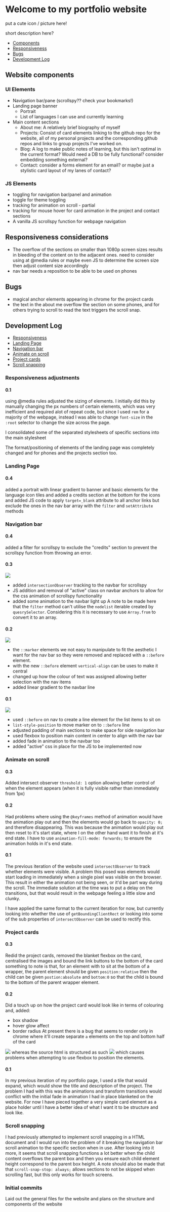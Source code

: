 # Welcome to my portfolio website

put a cute icon / picture here!

short description here?

- [Components](#website-components)
- [Responsiveness](#responsiveness-considerations)
- [Bugs](#bugs)
- [Development Log](#development-log)

## Website components
### UI Elements
- Navigation bar/pane (scrollspy?? check your bookmarks!)
- Landing page banner
	- Portrait
	- List of languages I can use and currently learning
- Main content sections
	- About me:
		A relatively brief biography of myself
	- Projects:
		Consist of card elements linking to the github repo for the website, all of my personal projects and the corresponding github repos and links to group projects I've worked on.
	- Blog:
		A log to make public notes of learning, but this isn't optimal in the current format?
		Would need a DB to be fully functional? consider embedding something external?
	- Contact:
		consider a forms element for an email? or maybe just a stylistic card layout of my lanes of contact?

### JS Elements
- toggling for navigation bar/panel and animation
- toggle for theme toggling
- tracking for animation on scroll - partial
- tracking for mouse hover for card animation in the project and contact sections
- A vanilla JS scrollspy function for webpage navigation
## Responsiveness considerations
- The overflow of the sections on smaller than 1080p screen sizes results in bleeding of the content on to the adjacent ones. need to consider using at @media rules or maybe even JS to determine the screen size then adjust content size accordingly
- nav bar needs a reposition to be able to be used on phones


## Bugs
- magical anchor elements appearing in chrome for the project cards
- the text in the about me overflow the section on some phones, and for others trying to scroll to read the text triggers the scroll snap.

## Development Log
- [Responsiveness](#responsiveness-adjustments)
- [Landing Page](#landing-page)
- [Navigation bar](#navigation-bar)
- [Animate on scroll](#animate-on-scroll)
- [Project cards](#project-cards)
- [Scroll snapping](#scroll-snapping)

### Responsiveness adjustments
#### 0.1
using @media rules adjusted the sizing of elements. I initially did this by manually changing the px numbers of certain elements, which was very inefficient and  required alot of repeat code, but since I used `rem` for a majority of the webpage, instead I was able to change `font-size` in the `:root` selector to change the size across the page.

I consolidated some of the separated stylesheets of specific sections into the main stylesheet

The format/positioning of elements of the landing page was completely changed and for phones and the projects section too.

### Landing Page
#### 0.4
added a portrait with linear gradient to banner and basic elements for the language icon tiles and added a credits section at the bottom for the icons and added JS code to apply `target=_blank` attribute to all anchor links but exclude the ones in the nav bar array with the `filter` and `setAttribute` methods

### Navigation bar
#### 0.4
added a filter for scrollspy to exclude the "credits" section to prevent the scrollspy function from throwing an error.
#### 0.3
<img src="assets/readme/unknown_2023.10.22-06.52.gif">

- added `intersectionObserver` tracking to the navbar for scrollspy 
- JS addition and removal of "active" class on navbar anchors to allow for the css animation of scrollspy functionality
- added some animation to the navbar light up
A note to be made here that the `filter` method can't utilise the `nodelist`  iterable created by `quesrySelector`. Considering this it is necessary to use `Array.from` to convert it to an array.
#### 0.2
<img src="assets/readme/unknown_2023.10.21-01.08.gif">

- the `::marker` elements we not easy to manipulate to fit the aesthetic I want for the nav bar so they were removed and replaced with a `::before` element.
- with the new `::before` element `vertical-align` can be uses to make it central
- changed up how the colour of text was assigned allowing better selection with the nav items
- added linear gradient to the navbar line
#### 0.1
<img src="assets/readme/Pasted_image_20231019134626.png">

- used `::before` on nav to create a line element for the list items to sit on
- `list-style-position` to move marker on to `::before` line
- adjusted padding of main sections to make space for side navigation bar
- used flexbox to position main content in center to align with the nav bar
- added fade in animation to the navbar too
- added "active" css in place for the JS to be implemented now

### Animate on scroll
#### 0.3
Added intersect observer `threshold: 1` option allowing better control of when the element appears (when it is fully visible rather than immediately from 1px)
#### 0.2
Had problems where using the `@keyframes` method of animation would have the animation play out and then the elements would go back to `opacity: 0;` and therefore disappearing. 
This was because the animation would play out then reset to it's start state, where I on the other hand want it to finish at it's end state. I have to use `animation-fill-mode: forwards;` to ensure the animation holds in it's end state.
#### 0.1
The previous iteration of the website used `intersectObserver` to track whether elements were visible. A problem this posed was elements would start loading in immediately when a single pixel was visible on the browser. This result in either the animation not being seen, or it'd be part way during the scroll. The immediate solution at the time was to put a delay on the transitions, but that would result in the webpage feeling a little slow and clunky.

I have applied the same format to the current iteration for now, but currently looking into whether the use of `getBoundingClientRect` or looking into some of the sub properties of `intersectObserver` can be used to rectify this.

### Project cards
#### 0.3
Redid the project cards, removed the blanket flexbox on the card, centralised the images and bound the link buttons to the bottom of the card
something to note is that, for an element with to sit at the bottom of a wrapper, the parent element should be given `position:relative` then the child can be given `postion:absolute` and `bottom:0` so that the child is bound to the bottom of the parent wrapper element.

#### 0.2
Did a touch up on how the project card would look like in terms of colouring and, added:
- box shadow
- hover glow affect
- border radius
At present there is a bug that seems to render only in chrome where it'll create separate `a` elements on the top and bottom half of the card
<img src="assets/readme/Pasted_image_20231018164846.png"/>
whereas the source html is structured as such
<img src="assets/readme/Pasted_image_20231018165448.png"/>
which causes problems when attempting to use flexbox to position the elements.

#### 0.1
In my previous iteration of my portfolio page, I used a tile that would expand, which would show the title and description of the project. The problem I had with this was the animations and transform transitions would conflict with the initial fade in animation I had in place blanketed on the website.
For now I have pieced together a very simple card element as a place holder until I have a better idea of what I want it to be structure and look like.

### Scroll snapping
I had previously attempted to implement scroll snapping in a HTML document and I would run into the problem of it breaking the navigation bar scroll animation to the specific section when in use. After looking into it more, it seems that scroll snapping functions a lot better when the child content overflows the parent box and then you ensure each child element height correspond to the parent box height.
A note should also be made that that `scroll-snap-stop: always;` allows sections to not be skipped when scrolling fast, but this only works for touch screens.


### Initial commits
Laid out the general files for the website and plans on the structure and components of the website